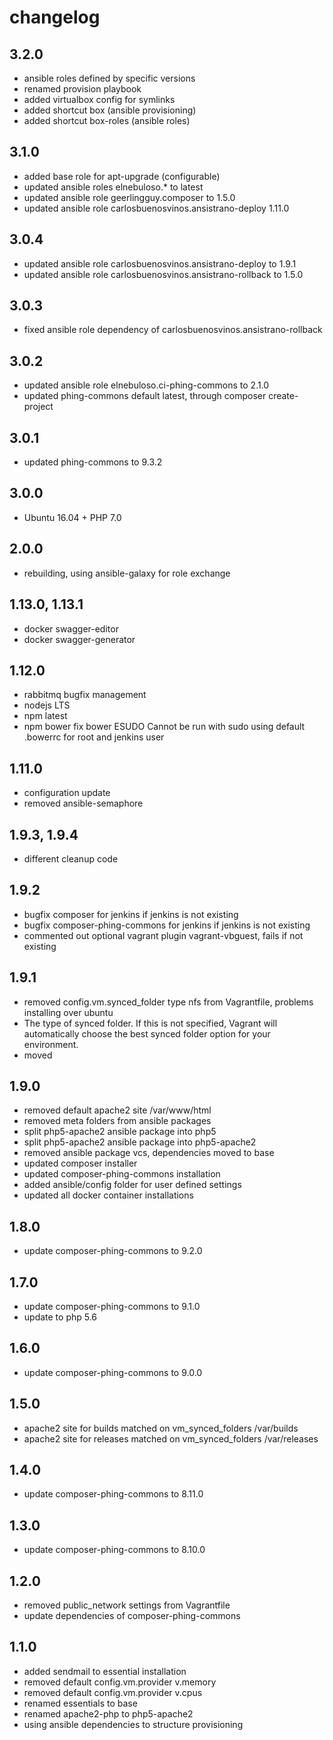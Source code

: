 # changelog

## 3.2.0

- ansible roles defined by specific versions
- renamed provision playbook
- added virtualbox config for symlinks
- added shortcut box (ansible provisioning)
- added shortcut box-roles (ansible roles)

## 3.1.0

- added base role for apt-upgrade (configurable)
- updated ansible roles elnebuloso.* to latest
- updated ansible role geerlingguy.composer to 1.5.0
- updated ansible role carlosbuenosvinos.ansistrano-deploy 1.11.0

## 3.0.4

- updated ansible role carlosbuenosvinos.ansistrano-deploy to 1.9.1
- updated ansible role carlosbuenosvinos.ansistrano-rollback to 1.5.0

## 3.0.3

- fixed ansible role dependency of carlosbuenosvinos.ansistrano-rollback

## 3.0.2

- updated ansible role elnebuloso.ci-phing-commons to 2.1.0
- updated phing-commons default latest, through composer create-project

## 3.0.1

- updated phing-commons to 9.3.2

## 3.0.0

- Ubuntu 16.04 + PHP 7.0

## 2.0.0

- rebuilding, using ansible-galaxy for role exchange

## 1.13.0, 1.13.1

- docker swagger-editor
- docker swagger-generator

## 1.12.0

- rabbitmq bugfix management
- nodejs LTS
- npm latest
- npm bower fix bower ESUDO Cannot be run with sudo using default .bowerrc for root and jenkins user

## 1.11.0

- configuration update
- removed ansible-semaphore

## 1.9.3, 1.9.4

- different cleanup code

## 1.9.2

- bugfix composer for jenkins if jenkins is not existing
- bugfix composer-phing-commons for jenkins if jenkins is not existing
- commented out optional vagrant plugin vagrant-vbguest, fails if not existing

## 1.9.1

- removed config.vm.synced_folder type nfs from Vagrantfile, problems installing over ubuntu
- The type of synced folder. If this is not specified, Vagrant will automatically choose the best synced folder option for your environment.
- moved 

## 1.9.0

- removed default apache2 site /var/www/html
- removed meta folders from ansible packages
- split php5-apache2 ansible package into php5
- split php5-apache2 ansible package into php5-apache2
- removed ansible package vcs, dependencies moved to base
- updated composer installer
- updated composer-phing-commons installation
- added ansible/config folder for user defined settings
- updated all docker container installations

## 1.8.0

* update composer-phing-commons to 9.2.0

## 1.7.0

* update composer-phing-commons to 9.1.0
* update to php 5.6

## 1.6.0

* update composer-phing-commons to 9.0.0

## 1.5.0

* apache2 site for builds matched on vm_synced_folders /var/builds
* apache2 site for releases matched on vm_synced_folders /var/releases

## 1.4.0

* update composer-phing-commons to 8.11.0

## 1.3.0

* update composer-phing-commons to 8.10.0

## 1.2.0

* removed public_network settings from Vagrantfile
* update dependencies of composer-phing-commons

## 1.1.0

* added sendmail to essential installation
* removed default config.vm.provider v.memory
* removed default config.vm.provider v.cpus
* renamed essentials to base
* renamed apache2-php to php5-apache2
* using ansible dependencies to structure provisioning